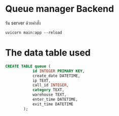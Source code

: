 # Queue manager Backend

รัน server ด้วยคำสั่ง
```
uvicorn main:app --reload
```


# The data table used
```sql
CREATE TABLE queue (
            id INTEGER PRIMARY KEY,
            create_date DATETIME,
            ip TEXT,
            call_id INTEGER,
            category TEXT,
            warehouse TEXT,
            enter_time DATETIME,
            exit_time DATETIME
        );
```